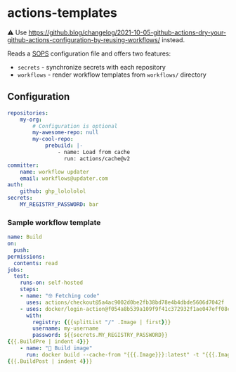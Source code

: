# actions-templates

:warning: Use https://github.blog/changelog/2021-10-05-github-actions-dry-your-github-actions-configuration-by-reusing-workflows/ instead.



Reads a [SOPS](https://github.com/mozilla/sops) configuration file and offers two features:
* `secrets` - synchronize secrets with each repository
* `workflows` - render workflow templates from `workflows/` directory


## Configuration

```yaml
repositories:
    my-org:
        # Configuration is optional
        my-awesome-repo: null
        my-cool-repo:
            prebuild: |-
                - name: Load from cache
                  run: actions/cache@v2
committer:
    name: workflow updater
    email: workflows@updater.com
auth:
    github: ghp_lolololol
secrets:
    MY_REGISTRY_PASSWORD: bar
```

### Sample workflow template

```yaml
name: Build
on:
  push:
permissions:
  contents: read
jobs:
  test:
    runs-on: self-hosted
    steps:
    - name: "🤓 Fetching code"
      uses: actions/checkout@5a4ac9002d0be2fb38bd78e4b4dbde5606d7042f
    - uses: docker/login-action@f054a8b539a109f9f41c372932f1ae047eff08c9
      with:
        registry: {{{splitList "/" .Image | first}}}
        username: my-username
        password: ${{secrets.MY_REGISTRY_PASSWORD}}
{{{.BuildPre | indent 4}}}
    - name: "🚧 Build image"
      run: docker build --cache-from "{{{.Image}}}:latest" -t "{{{.Image}}}:${{github.sha}}" .
{{{.BuildPost | indent 4}}}
```
